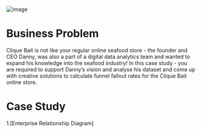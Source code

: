 ![image](https://github.com/user-attachments/assets/38c296e6-887b-44a9-bb7e-229ef7c775cb)

# Business Problem 

Clique Bait is not like your regular online seafood store - the founder and CEO Danny, was also a part of a digital data analytics team and wanted to expand his knowledge into the seafood industry!
In this case study - you are required to support Danny’s vision and analyse his dataset and come up with creative solutions to calculate funnel fallout rates for the Clique Bait online store.

# Case Study 

1.[Enterprise Relationship Diagram]
